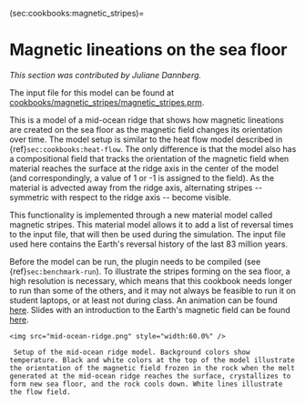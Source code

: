 (sec:cookbooks:magnetic_stripes)=
# Magnetic lineations on the sea floor

*This section was contributed by Juliane Dannberg.*

The input file for this model can be found at
[cookbooks/magnetic_stripes/magnetic_stripes.prm](https://www.github.com/geodynamics/aspect/blob/main/cookbooks/magnetic_stripes/magnetic_stripes.prm).

This is a model of a mid-ocean ridge that shows how magnetic lineations are
created on the sea floor as the magnetic field changes its orientation over
time. The model setup is similar to the heat flow model described in {ref}`sec:cookbooks:heat-flow`. The only difference is that the
model also has a compositional field that tracks the orientation of the
magnetic field when material reaches the surface at the ridge axis in the
center of the model (and correspondingly, a value of 1 or -1 is assigned to
the field). As the material is advected away from the ridge axis, alternating
stripes -- symmetric with respect to the ridge axis -- become
visible.

This functionality is implemented through a new material model called magnetic
stripes. This material model allows it to add a list of reversal times to the
input file, that will then be used during the simulation. The input file used
here contains the Earth's reversal history of the last 83 million years.

Before the model can be run, the plugin needs to be compiled (see {ref}`sec:benchmark-run`). To illustrate the stripes forming on
the sea floor, a high resolution is necessary, which means that this cookbook
needs longer to run than some of the others, and it may not always be feasible
to run it on student laptops, or at least not during class. An animation can
be found [here](https://www.youtube.com/watch?v=KeHNhWLL7ws). Slides with an introduction to the Earth's magnetic
field can be found [here](https://www.dropbox.com/s/2kkw3ce2muvn4nh/08_geophysics_lecture_02_05.pdf?dl=0).


```{figure-md} fig:magnetic-stripes
<img src="mid-ocean-ridge.png" style="width:60.0%" />

 Setup of the mid-ocean ridge model. Background colors show temperature. Black and white colors at the top of the model illustrate the orientation of the magnetic field frozen in the rock when the melt generated at the mid-ocean ridge reaches the surface, crystallizes to form new sea floor, and the rock cools down. White lines illustrate the flow field.
```
